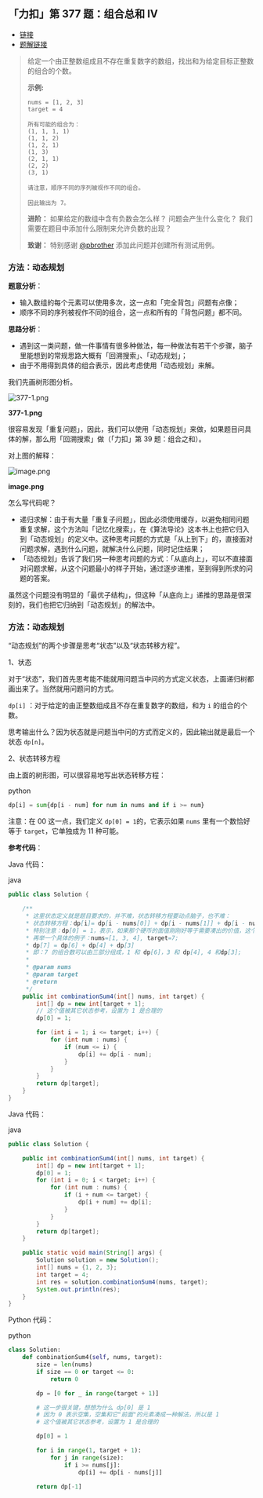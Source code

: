 ## 「力扣」第 377 题：组合总和 Ⅳ

- [链接](https://leetcode-cn.com/problems/combination-sum-iv/)
- [题解链接](https://leetcode-cn.com/problems/combination-sum-iv/solution/dong-tai-gui-hua-python-dai-ma-by-liweiwei1419/)

> 给定一个由正整数组成且不存在重复数字的数组，找出和为给定目标正整数的组合的个数。
>
> **示例:**
>
> ```
> nums = [1, 2, 3]
> target = 4
> 
> 所有可能的组合为：
> (1, 1, 1, 1)
> (1, 1, 2)
> (1, 2, 1)
> (1, 3)
> (2, 1, 1)
> (2, 2)
> (3, 1)
> 
> 请注意，顺序不同的序列被视作不同的组合。
> 
> 因此输出为 7。
> ```
>
> **进阶：**
> 如果给定的数组中含有负数会怎么样？
> 问题会产生什么变化？
> 我们需要在题目中添加什么限制来允许负数的出现？
>
> **致谢：**
> 特别感谢 [@pbrother](https://leetcode.com/pbrother/) 添加此问题并创建所有测试用例。

### 方法：动态规划

**题意分析**：

- 输入数组的每个元素可以使用多次，这一点和「完全背包」问题有点像；
- 顺序不同的序列被视作不同的组合，这一点和所有的「背包问题」都不同。

**思路分析**：

- 遇到这一类问题，做一件事情有很多种做法，每一种做法有若干个步骤，脑子里能想到的常规思路大概有「回溯搜索」、「动态规划」；
- 由于不用得到具体的组合表示，因此考虑使用「动态规划」来解。

我们先画树形图分析。



![377-1.png](https://pic.leetcode-cn.com/fa278029267fedeb06686b784bd322f16b2abf6b61987dc3b5257630570cd38f-377-1.png)

**377-1.png**



很容易发现「重复问题」，因此，我们可以使用「动态规划」来做，如果题目问具体的解，那么用「回溯搜索」做（「力扣」第 39 题：组合之和）。

对上图的解释：



![image.png](https://pic.leetcode-cn.com/0794281ad38dd4fc9a47b890b27ca14d61d4be41820f36fc7f8fcf09086293ea-image.png)

**image.png**



怎么写代码呢？

- 递归求解：由于有大量「重复子问题」，因此必须使用缓存，以避免相同问题重复求解，这个方法叫「记忆化搜索」，在《算法导论》这本书上也把它归入到「动态规划」的定义中。这种思考问题的方式是「从上到下」的，直接面对问题求解，遇到什么问题，就解决什么问题，同时记住结果；
- 「动态规划」告诉了我们另一种思考问题的方式：「从底向上」，可以不直接面对问题求解，从这个问题最小的样子开始，通过逐步递推，至到得到所求的问题的答案。

虽然这个问题没有明显的「最优子结构」，但这种「从底向上」递推的思路是很深刻的，我们也把它归纳到「动态规划」的解法中。

### 方法：动态规划

“动态规划”的两个步骤是思考“状态”以及“状态转移方程”。

1、状态

对于“状态”，我们首先思考能不能就用问题当中问的方式定义状态，上面递归树都画出来了。当然就用问题问的方式。

`dp[i]` ：对于给定的由正整数组成且不存在重复数字的数组，和为 `i` 的组合的个数。

思考输出什么？因为状态就是问题当中问的方式而定义的，因此输出就是最后一个状态 `dp[n]`。

2、状态转移方程

由上面的树形图，可以很容易地写出状态转移方程：

python

```python
dp[i] = sum{dp[i - num] for num in nums and if i >= num}
```

注意：在 00 这一点，我们定义 `dp[0] = 1`的，它表示如果 `nums` 里有一个数恰好等于 `target`，它单独成为 11 种可能。

**参考代码**：

Java 代码：

java

```java
public class Solution {

    /**
     * 这里状态定义就是题目要求的，并不难，状态转移方程要动点脑子，也不难：
     * 状态转移方程：dp[i]= dp[i - nums[0]] + dp[i - nums[1]] + dp[i - nums[2]] + ... （当 [] 里面的数 >= 0）
     * 特别注意：dp[0] = 1，表示，如果那个硬币的面值刚刚好等于需要凑出的价值，这个就成为 1 种组合方案
     * 再举一个具体的例子：nums=[1, 3, 4], target=7;
     * dp[7] = dp[6] + dp[4] + dp[3]
     * 即：7 的组合数可以由三部分组成，1 和 dp[6]，3 和 dp[4], 4 和dp[3];
     *
     * @param nums
     * @param target
     * @return
     */
    public int combinationSum4(int[] nums, int target) {
        int[] dp = new int[target + 1];
        // 这个值被其它状态参考，设置为 1 是合理的
        dp[0] = 1;

        for (int i = 1; i <= target; i++) {
            for (int num : nums) {
                if (num <= i) {
                    dp[i] += dp[i - num];
                }
            }
        }
        return dp[target];
    }
}
```

Java 代码：

java

```java
public class Solution {

    public int combinationSum4(int[] nums, int target) {
        int[] dp = new int[target + 1];
        dp[0] = 1;
        for (int i = 0; i < target; i++) {
            for (int num : nums) {
                if (i + num <= target) {
                    dp[i + num] += dp[i];
                }
            }
        }
        return dp[target];
    }

    public static void main(String[] args) {
        Solution solution = new Solution();
        int[] nums = {1, 2, 3};
        int target = 4;
        int res = solution.combinationSum4(nums, target);
        System.out.println(res);
    }
}
```

Python 代码：

python

```python
class Solution:
    def combinationSum4(self, nums, target):
        size = len(nums)
        if size == 0 or target <= 0:
            return 0

        dp = [0 for _ in range(target + 1)]

        # 这一步很关键，想想为什么 dp[0] 是 1
        # 因为 0 表示空集，空集和它"前面"的元素凑成一种解法，所以是 1
        # 这个值被其它状态参考，设置为 1 是合理的

        dp[0] = 1

        for i in range(1, target + 1):
            for j in range(size):
                if i >= nums[j]:
                    dp[i] += dp[i - nums[j]]

        return dp[-1]
```